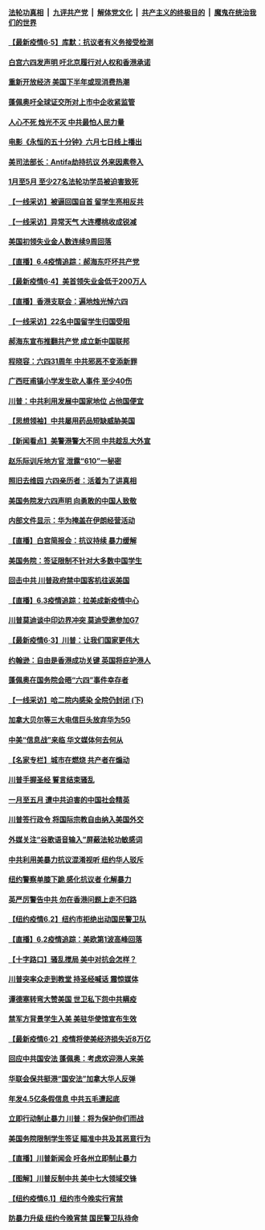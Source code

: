 ####  [法轮功真相](../../../../basic/blob/master/README.md?t=06051701) &nbsp;|&nbsp; [九评共产党](../../../../9ping.md/blob/master/README.md?t=06051701) &nbsp;|&nbsp; [解体党文化](../../../../jtdwh.md/blob/master/README.md?t=06051701)  &nbsp;|&nbsp; [共产主义的终极目的](../../../../gczydzjmd.md/blob/master/README.md?t=06051701) &nbsp;|&nbsp; [魔鬼在统治我们的世界](../../../../mgztzwmdsj.md/blob/master/README.md?t=06051701) 

#### [【最新疫情6·5】库默：抗议者有义务接受检测](../pages/nf4514/n12162771.md?t=06051701) 

#### [白宫六四发声明 吁北京履行对人权和香港承诺](../pages/nf4514/n12162740.md?t=06051701) 

#### [重新开放经济 美国下半年或现消费热潮](../pages/nf4514/n12162558.md?t=06051701) 

#### [蓬佩奥吁全球证交所对上市中企收紧监管](../pages/nf4514/n12161975.md?t=06051701) 

#### [人心不死 烛光不灭 中共最怕人民力量](../pages/nf4514/n12162423.md?t=06051701) 

#### [电影《永恒的五十分钟》六月七日线上播出](../pages/nf4514/n12162005.md?t=06051701) 

#### [美司法部长：Antifa劫持抗议 外来因素卷入](../pages/nf4514/n12162197.md?t=06051701) 

#### [1月至5月 至少27名法轮功学员被迫害致死](../pages/nf4514/n12160810.md?t=06051701) 

#### [【一线采访】被逼回国自首 留学生亮相反共](../pages/nf4514/n12161920.md?t=06051701) 

#### [【一线采访】异常天气 大连樱桃收成锐减](../pages/nf4514/n12161589.md?t=06051701) 

#### [美国初领失业金人数连续9周回落](../pages/nf4514/n12161493.md?t=06051701) 

#### [【直播】6.4疫情追踪：郝海东吓坏共产党](../pages/nf4514/n12160965.md?t=06051701) 

#### [【最新疫情6·4】美首领失业金低于200万人](../pages/nf4514/n12159368.md?t=06051701) 

#### [【直播】香港支联会：遍地烛光悼六四](../pages/nf4514/n12159202.md?t=06051701) 

#### [【一线采访】22名中国留学生归国受阻](../pages/nf4514/n12160366.md?t=06051701) 

#### [郝海东宣布推翻共产党 成立新中国联邦](../pages/nf4514/n12160534.md?t=06051701) 

#### [程晓容：六四31周年 中共邪恶不变添新罪](../pages/nf4514/n12160363.md?t=06051701) 

#### [广西旺甫镇小学发生砍人事件 至少40伤](../pages/nf4514/n12159725.md?t=06051701) 

#### [川普：中共利用发展中国家地位 占他国便宜](../pages/nf4514/n12159303.md?t=06051701) 

#### [【思想领袖】中共屡用药品短缺威胁美国](../pages/nf4514/n12056445.md?t=06051701) 

#### [【新闻看点】美警港警大不同 中共趁乱大外宣](../pages/nf4514/n12158991.md?t=06051701) 

#### [赵乐际训斥地方官 泄露“610”一秘密](../pages/nf4514/n12150090.md?t=06051701) 

#### [照旧去维园 六四亲历者：活着为了讲真相](../pages/nf4514/n12159127.md?t=06051701) 

#### [美国务院发六四声明 向勇敢的中国人致敬](../pages/nf4514/n12159007.md?t=06051701) 

#### [内部文件显示：华为掩盖在伊朗经营活动](../pages/nf4514/n12158587.md?t=06051701) 

#### [【直播】白宫简报会：抗议持续 暴力缓解](../pages/nf4514/n12155990.md?t=06051701) 

#### [美国务院：签证限制不针对大多数中国学生](../pages/nf4514/n12158789.md?t=06051701) 

#### [回击中共 川普政府禁中国客机往返美国](../pages/nf4514/n12158407.md?t=06051701) 

#### [【直播】6.3疫情追踪：拉美成新疫情中心](../pages/nf4514/n12157990.md?t=06051701) 

#### [川普莫迪谈中印边界冲突 莫迪受邀参加G7](../pages/nf4514/n12157884.md?t=06051701) 

#### [【最新疫情6·3】川普：让我们国家更伟大](../pages/nf4514/n12156555.md?t=06051701) 

#### [约翰逊：自由是香港成功关键 英国将庇护港人](../pages/nf4514/n12157105.md?t=06051701) 

#### [蓬佩奥在国务院会晤“六四”事件幸存者](../pages/nf4514/n12156948.md?t=06051701) 

#### [【一线采访】哈二院内感染 全院仍封闭 (下)](../pages/nf4514/n12155051.md?t=06051701) 

#### [加拿大贝尔等三大电信巨头放弃华为5G](../pages/nf4514/n12156474.md?t=06051701) 

#### [中美“信息战”来临 华文媒体何去何从](../pages/nf4514/n12156534.md?t=06051701) 

#### [【名家专栏】城市在燃烧 共产者在煽动](../pages/nf4514/n12155532.md?t=06051701) 

#### [川普手握圣经 誓言结束骚乱](../pages/nf4514/n12156521.md?t=06051701) 

#### [一月至五月 遭中共迫害的中国社会精英](../pages/nf4514/n12152992.md?t=06051701) 

#### [川普签行政令 将国际宗教自由纳入美国外交](../pages/nf4514/n12155995.md?t=06051701) 

#### [外媒关注“谷歌语音输入”屏蔽法轮功敏感词](../pages/nf4514/n12156005.md?t=06051701) 

#### [中共利用美暴力抗议混淆视听 纽约华人驳斥](../pages/nf4514/n12154391.md?t=06051701) 

#### [纽约警察单膝下跪 感化抗议者 化解暴力](../pages/nf4514/n12154398.md?t=06051701) 

#### [英严厉警告中共 勿在香港问题上走不归路](../pages/nf4514/n12155666.md?t=06051701) 

#### [【纽约疫情6.2】纽约市拒绝出动国民警卫队](../pages/nf4514/n12155192.md?t=06051701) 

#### [【直播】6.2疫情追踪：美欧第1波高峰回落](../pages/nf4514/n12155245.md?t=06051701) 

#### [【十字路口】骚乱搅局 美中对抗会怎样？](../pages/nf4514/n12153907.md?t=06051701) 

#### [川普突率众走到教堂 持圣经喊话 震惊媒体](../pages/nf4514/n12155081.md?t=06051701) 

#### [谭德塞转弯大赞美国 世卫私下怨中共瞒疫](../pages/nf4514/n12154952.md?t=06051701) 

#### [禁军方背景学生入美 美驻华使馆宣布生效](../pages/nf4514/n12155101.md?t=06051701) 

#### [【最新疫情6·2】疫情将使美经济损失近8万亿](../pages/nf4514/n12153741.md?t=06051701) 

#### [回应中共国安法 蓬佩奥：考虑欢迎港人来美](../pages/nf4514/n12153386.md?t=06051701) 

#### [华联会保共挺港“国安法”加拿大华人反弹](../pages/nf4514/n12151810.md?t=06051701) 

#### [年发4.5亿条假信息 中共五毛遭起底](../pages/nf4514/n12153564.md?t=06051701) 

#### [立即行动制止暴力 川普：将为保护你们而战](../pages/nf4514/n12153639.md?t=06051701) 

#### [美国务院限制学生签证 瞄准中共及其恶意行为](../pages/nf4514/n12153458.md?t=06051701) 

#### [【直播】川普新闻会 吁各州立即制止暴力](../pages/nf4514/n12153602.md?t=06051701) 

#### [【图解】川普反制中共 美中七大领域交锋](../pages/nf4514/n12153081.md?t=06051701) 

#### [【纽约疫情6.1】纽约市今晚实行宵禁](../pages/nf4514/n12152426.md?t=06051701) 

#### [防暴力升级 纽约今晚宵禁 国民警卫队待命](../pages/nf4514/n12153456.md?t=06051701) 

